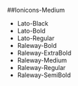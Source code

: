 ##Ionicons-Medium
* Lato-Black
* Lato-Bold
* Lato-Regular
* Raleway-Bold
* Raleway-ExtraBold
* Raleway-Medium
* Raleway-Regular
* Raleway-SemiBold